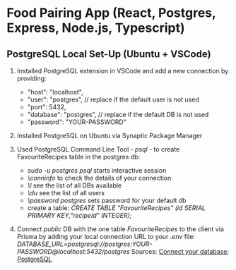 # Food Pairing App (React, Postgres, Express, Node.js, Typescript)

## PostgreSQL Local Set-Up (Ubuntu + VSCode)

1. Installed PostgreSQL extension in VSCode and add a new connection by providing:
    - "host": "localhost",
    - "user": "postgres", // replace if the default user is not used
    - "port": 5432,
    - "database": "postgres", // replace if the default DB is not used
    - "password": "YOUR-PASSWORD"

2. Installed PostgreSQL on Ubuntu via Synaptic Package Manager
3. Used PostgreSQL Command Line Tool - _psql_ - to create FavouriteRecipes table in the postgres db:
    - _sudo -u postgres psql_ starts interactive session
    - _\conninfo_ to check the details of your connection
    - _\l_ see the list of all DBs available
    - _\du_ see the list of all users
    - _\password postgres_ sets password for your default db
    - create a table: _CREATE TABLE "FavouriteRecipes" (id SERIAL PRIMARY KEY,"recipeId" INTEGER);_ 
4. Connect _public_ DB with the one table _FavouriteRecipes_ to the client via Prisma by adding your local connection URL to your _.env_ file:
_DATABASE_URL=postgresql://postgres:YOUR-PASSWORD@localhost:5432/postgres_
Sources: [Connect your database](https://www.prisma.io/docs/getting-started/setup-prisma/start-from-scratch/relational-databases/connect-your-database-node-postgresql); [PostgreSQL](https://www.prisma.io/docs/orm/overview/databases/postgresql)
